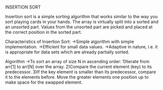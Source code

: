 INSERTION SORT

Insertion sort is a simple sorting algorithm that works similar to the way you sort playing cards in your hands.
The array is virtually split into a sorted and an unsorted part.
Values from the unsorted part are picked and placed at the correct position in the sorted part.

Characteristics of Insertion Sort:
->Simple algorithm with simple implementation.
->Efficient for small data values.
->Adaptive in nature, i.e. it is appropriate for data sets which are already partially sorted.

Algorithm
->To sort an array of size N in ascending order: 
1)Iterate from arr[1] to arr[N] over the array. 
2)Compare the current element (key) to its predecessor. 
3)If the key element is smaller than its predecessor, compare it to the elements before. Move the greater elements one position up to make space for the swapped element.
